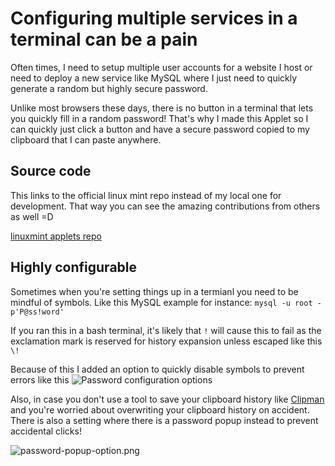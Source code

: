 # Configuring multiple services in a terminal can be a pain

Often times, I need to setup multiple user accounts for a website I host or need to deploy a new service like MySQL where I just need to quickly generate a random but highly secure password.

Unlike most browsers these days, there is no button in a terminal that lets you quickly fill in a random password! That's why I made this Applet so I can quickly just click a button and have a secure password copied to my clipboard that I can paste anywhere.

## Source code

This links to the official linux mint repo instead of my local one for development. That way you can see the amazing contributions from others as well =D

[linuxmint applets repo](https://github.com/linuxmint/cinnamon-spices-applets/commits/master/password-generator@spencerlommel.com)

## Highly configurable

Sometimes when you're setting things up in a termianl you need to be mindful of symbols. Like this MySQL example for instance:
`mysql -u root -p'P@ss!word'`

If you ran this in a bash terminal, it's likely that `!` will cause this to fail as the exclamation mark is reserved for history expansion unless escaped like this `\!`

Because of this I added an option to quickly disable symbols to prevent errors like this
![Password configuration options](/projects/linux-mint-password-generator/screenshot.png "width=100%")

Also, in case you don't use a tool to save your clipboard history like [Clipman](https://docs.xfce.org/panel-plugins/clipman/start) and you're worried about overwriting your clipboard history on accident. There is also a setting where there is a password popup instead to prevent accidental clicks!

![password-popup-option.png](/projects/linux-mint-password-generator/password-popup-option.png "width=100%")

